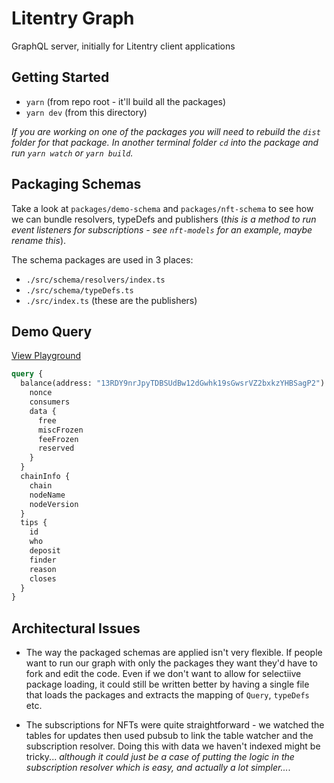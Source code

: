 # Litentry Graph

GraphQL server, initially for Litentry client applications

## Getting Started

- `yarn` (from repo root - it'll build all the packages)
- `yarn dev` (from this directory)

_If you are working on one of the packages you will need to rebuild the `dist` folder for that package. In another terminal folder `cd` into the package and run `yarn watch` or `yarn build`._

## Packaging Schemas

Take a look at `packages/demo-schema` and `packages/nft-schema` to see how we can bundle resolvers, typeDefs and publishers (_this is a method to run event listeners for subscriptions - see `nft-models` for an example, maybe rename this_).

The schema packages are used in 3 places:

- `./src/schema/resolvers/index.ts`
- `./src/schema/typeDefs.ts`
- `./src/index.ts` (these are the publishers)

## Demo Query

[View Playground](https://web3-indexer.herokuapp.com/graphql)

```graphql
query {
  balance(address: "13RDY9nrJpyTDBSUdBw12dGwhk19sGwsrVZ2bxkzYHBSagP2") {
    nonce
    consumers
    data {
      free
      miscFrozen
      feeFrozen
      reserved
    }
  }
  chainInfo {
    chain
    nodeName
    nodeVersion
  }
  tips {
    id
    who
    deposit
    finder
    reason
    closes
  }
}
```

## Architectural Issues

- The way the packaged schemas are applied isn't very flexible. If people want to run our graph with only the packages they want they'd have to fork and edit the code. Even if we don't want to allow for selectiive package loading, it could still be written better by having a single file that loads the packages and extracts the mapping of `Query`, `typeDefs` etc.

- The subscriptions for NFTs were quite straightforward - we watched the tables for updates then used pubsub to link the table watcher and the subscription resolver. Doing this with data we haven't indexed might be tricky... _although it could just be a case of putting the logic in the subscription resolver which is easy, and actually a lot simpler..._.
